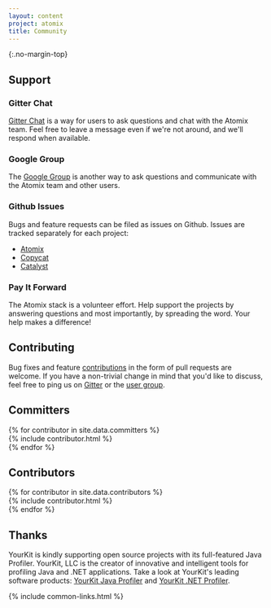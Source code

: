 ```yaml
---
layout: content
project: atomix
title: Community
---
```


{:.no-margin-top}
<div class="container community">
  <div class="row">
    <div class="col-sm-3">
      <h2 id="support">Support</h2>
    </div>
    <div class="col-sm-9">
      <div class="row">
        <div class="col-sm-6">
          <h3>Gitter Chat</h3>
          <p><a href="https://gitter.im/atomix/atomix">Gitter Chat</a> is a way for users to ask questions and chat with the Atomix team. Feel free to leave a message even if we're not around, and we'll respond when available.</p>
        </div>
        <div class="col-sm-6">
          <h3>Google Group</h3>
          <p>The <a href="https://groups.google.com/forum/#!forum/atomixio">Google Group</a> is another way to ask questions and communicate with the Atomix team and other users.</p>
        </div>
      </div>
      <div class="row">
        <div class="col-sm-6">
          <h3>Github Issues</h3>
          <p>Bugs and feature requests can be filed as issues on Github. Issues are tracked separately for each project:</p>
          <ul>
            <li><a href="https://github.com/atomix/atomix/issues">Atomix</a></li>
            <li><a href="https://github.com/atomix/copycat/issues">Copycat</a></li>
            <li><a href="https://github.com/atomix/catalyst/issues">Catalyst</a></li>
          </ul>
        </div>
        <div class="col-sm-6">
          <h3>Pay It Forward</h3>
          <p>The Atomix stack is a volunteer effort. Help support the projects by answering questions and most importantly, by spreading the word. Your help makes a difference!</p>
        </div>
      </div>
    </div>
  </div>
  <div class="row row-tall">
    <div class="col-sm-3">
      <h2 id="#contributing">Contributing</h2>
    </div>
    <div class="col-sm-8">
      <p>Bug fixes and feature <a href="https://github.com/atomix">contributions</a> in the form of pull requests are welcome. If you have a non-trivial change in mind that you'd like to discuss, feel free to ping us on <a href="https://gitter.im/atomix/atomix">Gitter</a> or the <a href="https://groups.google.com/forum/#!forum/atomixio">user group</a>.</p>
    </div>
  </div>
  <div class="row row-tall">
    <div class="col-sm-3">
      <h2 id="committers">Committers</h2>
    </div>
    <div class="col-sm-9">
      <div class="row">
  {% for contributor in site.data.committers %}
        <div class="col-sm-4">
  {% include contributor.html %}
        </div>
  {% endfor %}
      </div>
    </div>
  </div>
  <div class="row">
    <div class="col-sm-3">
      <h2 id="contributors">Contributors</h2>
    </div>
    <div class="col-sm-9">
      <div class="row">
  {% for contributor in site.data.contributors %}
        <div class="col-sm-4">
  {% include contributor.html %}
        </div>
  {% endfor %}
      </div>
    </div>
  </div>
  <div class="row">
    <div class="col-sm-3">
      <h2 id="thanks">Thanks</h2>
    </div>
    <div class="col-sm-8">
      <p>
        YourKit is kindly supporting open source projects with its full-featured Java Profiler.
        YourKit, LLC is the creator of innovative and intelligent tools for profiling
        Java and .NET applications. Take a look at YourKit's leading software products:
        <a href="http://www.yourkit.com/java/profiler/index.jsp">YourKit Java Profiler</a> and
        <a href="http://www.yourkit.com/.net/profiler/index.jsp">YourKit .NET Profiler</a>.
      </p>
    </div>
  </div>
</div>

{% include common-links.html %}
